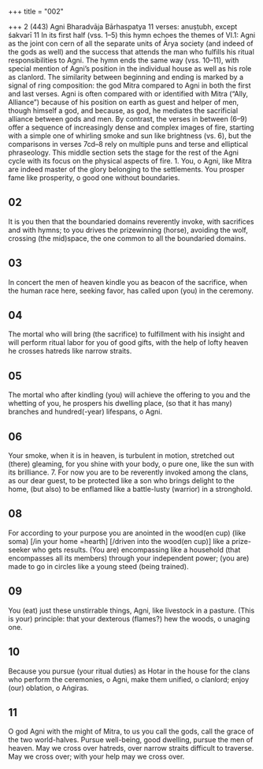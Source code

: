 +++
title = "002"

+++
2 (443)
Agni
Bharadvāja Bārhaspatya
11 verses: anuṣṭubh, except śakvarī 11
In its first half (vss. 1–5) this hymn echoes the themes of VI.1: Agni as the joint con cern of all the separate units of Ārya society (and indeed of the gods as well) and  the success that attends the man who fulfills his ritual responsibilities to Agni. The  hymn ends the same way (vss. 10–11), with special mention of Agni’s position in the  individual house as well as his role as clanlord. The similarity between beginning  and ending is marked by a signal of ring composition: the god Mitra compared to  Agni in both the first and last verses. Agni is often compared with or identified with  Mitra (“Ally, Alliance”) because of his position on earth as guest and helper of  men, though himself a god, and because, as god, he mediates the sacrificial alliance  between gods and men.
By contrast, the verses in between (6–9) offer a sequence of increasingly dense  and complex images of fire, starting with a simple one of whirling smoke and sun like brightness (vs. 6), but the comparisons in verses 7cd–8 rely on multiple puns  and terse and elliptical phraseology. This middle section sets the stage for the rest  of the Agni cycle with its focus on the physical aspects of fire. 1. You, o Agni, like Mitra are indeed master of the glory belonging to the  settlements.
You prosper fame like prosperity, o good one without boundaries.
## 02
It is you then that the boundaried domains reverently invoke, with  sacrifices and with hymns;
to you drives the prizewinning (horse), avoiding the wolf, crossing (the  mid)space, the one common to all the boundaried domains.
## 03
In concert the men of heaven kindle you as beacon of the sacrifice, when the human race here, seeking favor, has called upon (you) in the  ceremony.
## 04
The mortal who will bring (the sacrifice) to fulfillment with his insight  and will perform ritual labor for you of good gifts,
with the help of lofty heaven he crosses hatreds like narrow straits.
## 05
The mortal who after kindling (you) will achieve the offering to you and  the whetting of you,
he prospers his dwelling place, (so that it has many) branches and
hundred(-year) lifespans, o Agni.
## 06
Your smoke, when it is in heaven, is turbulent in motion, stretched out  (there) gleaming,
for you shine with your body, o pure one, like the sun with its brilliance. 7. For now you are to be reverently invoked among the clans, as our  dear guest,
to be protected like a son who brings delight to the home, (but also) to  be enflamed like a battle-lusty (warrior) in a stronghold.
## 08
For according to your purpose you are anointed in the wood(en cup)  (like soma) [/in your home =hearth] [/driven into the wood(en cup)]  like a prize-seeker who gets results.
(You are) encompassing like a household (that encompasses all its
members) through your independent power; (you are) made to go in  circles like a young steed (being trained).
## 09
You (eat) just these unstirrable things, Agni, like livestock in a pasture. (This is your) principle: that your dexterous (flames?) hew the woods, o  unaging one.
## 10
Because you pursue (your ritual duties) as Hotar in the house for the  clans who perform the ceremonies, o Agni,
make them unified, o clanlord; enjoy (our) oblation, o Aṅgiras.
## 11
O god Agni with the might of Mitra, to us you call the gods, call the  grace of the two world-halves.
Pursue well-being, good dwelling, pursue the men of heaven. May we  cross over hatreds, over narrow straits difficult to traverse.
May we cross over; with your help may we cross over.
